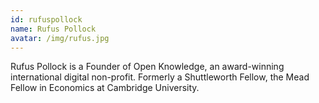```yaml
---
id: rufuspollock
name: Rufus Pollock
avatar: /img/rufus.jpg
---
```


Rufus Pollock is a Founder of Open Knowledge, an award-winning international digital non-profit. Formerly a Shuttleworth Fellow, the Mead Fellow in Economics at Cambridge University.
